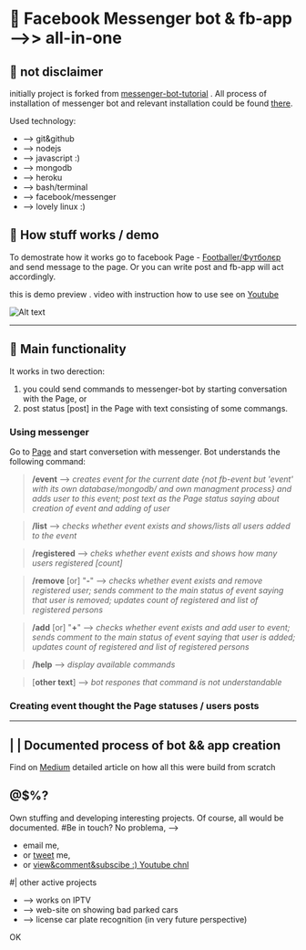# 🤖 Facebook Messenger bot & fb-app -->> all-in-one

## 🙌 not disclaimer
initially project is forked from [messenger-bot-tutorial](https://github.com/jw84/messenger-bot-tutorial) . All process of installation of messenger bot and relevant installation could be found [there](https://github.com/jw84/messenger-bot-tutorial).

Used technology:
* --> git&github
* --> nodejs
* --> javascript :)
* --> mongodb
* --> heroku
* --> bash/terminal
* --> facebook/messenger
* --> lovely linux :)

## 🙌 How stuff works / demo
To demostrate how it works go to facebook Page - [Footballer/Футболєр](https://www.facebook.com/footballendpoint/) and send message to the page. Or you can write post and fb-app will act accordingly.

this is demo preview . video with instruction how to use see on [Youtube](#)

![Alt text](/demo_app/2s.gif)


-------------------------------------------------------------------------


## 🙌 Main functionality

It works in two derection:
1. you could send commands to messenger-bot by starting conversation with the Page,
or 
2. post status [post] in the Page with text consisting of some commangs.



### Using messenger

Go to [Page](https://www.facebook.com/footballendpoint/) and start conversetion with messenger.
Bot understands the following command:

>    **/event**                  --> *creates event for the current date {not fb-event but 'event' with its own database/mongodb/ and own managment process} and adds user to this event; post text as the Page status saying about creation of event and adding of user*
     
>   **/list**                      -->  *checks whether event exists and shows/lists all users added to the event*
    
>   **/registered**         --> *cheks whether event exists and shows how many users registered [count]*

>    **/remove** [or] "**-**"  --> *checks whether event exists and remove registered user; sends comment to the main status of event saying that user is removed; updates count of registered and list of registered persons*

>    **/add** [or] "**+**"       --> *checks whether event exists and add user to event; sends comment to the main status of event saying that user is added; updates count of registered and list of registered persons*

>    **/help**               --> *display available commands*

>    [**other text**]    --> *bot respones that command is not understandable*



### Creating event thought the Page statuses / users posts



-------------------------------------------------------------------------


## | |  Documented process of bot && app creation

Find on [Medium](#) detailed article on how all this were build from scratch


## @$%?

Own stuffing and developing interesting projects. Of course, all would be documented.
#Be in touch?
No problema, -->
* email me,
* or [tweet](https://twitter.com/engineering_lf) me,
* or [view&comment&subscibe :) Youtube chnl](https://www.youtube.com/channel/UCRutklAuR4EtKzQZDatGpKA)

#| other active projects
* --> works on IPTV
* --> web-site on showing bad parked cars
* --> license car plate recognition (in very future perspective)

OK